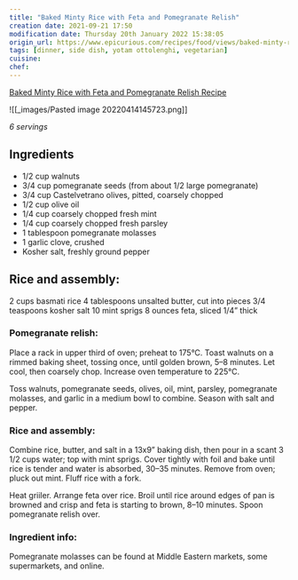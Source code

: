 ```yaml
---
title: "Baked Minty Rice with Feta and Pomegranate Relish"
creation date: 2021-09-21 17:50
modification date: Thursday 20th January 2022 15:38:05
origin_url: https://www.epicurious.com/recipes/food/views/baked-minty-rice-with-feta-and-pomegranate-relish
tags: [dinner, side dish, yotam ottolenghi, vegetarian]
cuisine:
chef:
---
```

[Baked Minty Rice with Feta and Pomegranate Relish Recipe](https://www.epicurious.com/recipes/food/views/baked-minty-rice-with-feta-and-pomegranate-relish)

![[_images/Pasted image 20220414145723.png]]

*6 servings*

## Ingredients
* 1/2 cup walnuts
* 3/4 cup pomegranate seeds (from about 1/2 large pomegranate)
* 3/4 cup Castelvetrano olives, pitted, coarsely chopped
* 1/2 cup olive oil
* 1/4 cup coarsely chopped fresh mint
* 1/4 cup coarsely chopped fresh parsley
* 1 tablespoon pomegranate molasses
* 1 garlic clove, crushed
* Kosher salt, freshly ground pepper

## Rice and assembly:
2 cups basmati rice
4 tablespoons unsalted butter, cut into pieces
3/4 teaspoons kosher salt
10 mint sprigs
8 ounces feta, sliced 1/4” thick

### Pomegranate relish:

Place a rack in upper third of oven; preheat to 175°C. Toast walnuts on a rimmed baking sheet, tossing once, until golden brown, 5–8 minutes. Let cool, then coarsely chop. Increase oven temperature to 225°C.

Toss walnuts, pomegranate seeds, olives, oil, mint, parsley, pomegranate molasses, and garlic in a medium bowl to combine. Season with salt and pepper.

### Rice and assembly:

Combine rice, butter, and salt in a 13x9” baking dish, then pour in a scant 3 1/2 cups water; top with mint sprigs. Cover tightly with foil and bake until rice is tender and water is absorbed, 30–35 minutes. Remove from oven; pluck out mint. Fluff rice with a fork.

Heat griiler. Arrange feta over rice. Broil until rice around edges of pan is browned and crisp and feta is starting to brown, 8–10 minutes. Spoon pomegranate relish over.

### Ingredient info:
Pomegranate molasses can be found at Middle Eastern markets, some supermarkets, and online.
